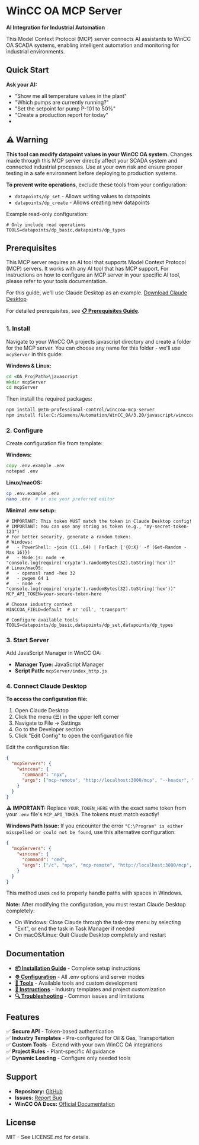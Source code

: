 # WinCC OA MCP Server

**AI Integration for Industrial Automation**

This Model Context Protocol (MCP) server connects AI assistants to WinCC OA SCADA systems, enabling intelligent automation and monitoring for industrial environments.

## Quick Start

**Ask your AI:**
- "Show me all temperature values in the plant"
- "Which pumps are currently running?"
- "Set the setpoint for pump P-101 to 50%"
- "Create a production report for today"
- 
## ⚠️ Warning

**This tool can modify datapoint values in your WinCC OA system.** Changes made through this MCP server directly affect your SCADA system and connected industrial processes. Use at your own risk and ensure proper testing in a safe environment before deploying to production systems.

**To prevent write operations**, exclude these tools from your configuration:
- `datapoints/dp_set` - Allows writing values to datapoints
- `datapoints/dp_create` - Allows creating new datapoints

Example read-only configuration:
```env
# Only include read operations
TOOLS=datapoints/dp_basic,datapoints/dp_types
```

## Prerequisites

This MCP server requires an AI tool that supports Model Context Protocol (MCP) servers. It works with any AI tool that has MCP support. For instructions on how to configure an MCP server in your specific AI tool, please refer to your tools documentation.

For this guide, we'll use Claude Desktop as an example. [Download Claude Desktop](https://claude.ai/download)

For detailed prerequisites, see **[📋 Prerequisites Guide](docs/PREREQUISITES.md)**.



### 1. Install

Navigate to your WinCC OA projects javascript directory and create a folder for the MCP server. You can choose any name for this folder - we'll use `mcpServer` in this guide:

**Windows & Linux:**
```cmd
cd <OA_ProjPath>\javascript
mkdir mcpServer
cd mcpServer
```

Then install the required packages:

```bash
npm install @etm-professional-control/winccoa-mcp-server
npm install file:C:/Siemens/Automation/WinCC_OA/3.20/javascript/winccoa-manager
```

### 2. Configure

Create configuration file from template:

**Windows:**
```cmd
copy .env.example .env
notepad .env
```

**Linux/macOS:**
```bash
cp .env.example .env
nano .env  # or use your preferred editor
```

**Minimal .env setup:**
```env
# IMPORTANT: This token MUST match the token in Claude Desktop config!
# IMPORTANT: You can use any string as token (e.g., "my-secret-token-123")
# For better security, generate a random token:
# Windows:
#   - PowerShell: -join ((1..64) | ForEach {'{0:X}' -f (Get-Random -Max 16)})
#   - Node.js: node -e "console.log(require('crypto').randomBytes(32).toString('hex'))"
# Linux/macOS:
#   - openssl rand -hex 32
#   - pwgen 64 1
#   - node -e "console.log(require('crypto').randomBytes(32).toString('hex'))"
MCP_API_TOKEN=your-secure-token-here

# Choose industry context
WINCCOA_FIELD=default  # or 'oil', 'transport'

# Configure available tools  
TOOLS=datapoints/dp_basic,datapoints/dp_set,datapoints/dp_types
```

### 3. Start Server

Add JavaScript Manager in WinCC OA:
- **Manager Type:** JavaScript Manager  
- **Script Path:** `mcpServer/index_http.js`

### 4. Connect Claude Desktop

**To access the configuration file:**
1. Open Claude Desktop
2. Click the menu (☰) in the upper left corner
3. Navigate to File → Settings
4. Go to the Developer section
5. Click "Edit Config" to open the configuration file

Edit the configuration file:

```json
{
  "mcpServers": {
    "winccoa": {
      "command": "npx",
      "args": ["mcp-remote", "http://localhost:3000/mcp", "--header", "Authorization: Bearer YOUR_TOKEN_HERE"]
    }
  }
}
```

**⚠️ IMPORTANT:** Replace `YOUR_TOKEN_HERE` with the exact same token from your `.env` file's `MCP_API_TOKEN`. The tokens must match exactly!

**Windows Path Issue:** If you encounter the error `"C:\Program" is either misspelled or could not be found`, use this alternative configuration:

```json
{
  "mcpServers": {
    "winccoa": {
      "command": "cmd",
      "args": ["/c", "npx", "mcp-remote", "http://localhost:3000/mcp", "--header", "Authorization: Bearer YOUR_TOKEN_HERE"]
    }
  }
}
```

This method uses `cmd` to properly handle paths with spaces in Windows.

**Note:** After modifying the configuration, you must restart Claude Desktop completely:
- On Windows: Close Claude through the task-tray menu by selecting "Exit", or end the task in Task Manager if needed
- On macOS/Linux: Quit Claude Desktop completely and restart

## Documentation

- **[📦 Installation Guide](docs/INSTALLATION.md)** - Complete setup instructions
- **[⚙️ Configuration](docs/CONFIGURATION.md)** - All .env options and server modes  
- **[🔧 Tools](docs/TOOLS.md)** - Available tools and custom development
- **[📝 Instructions](docs/INSTRUCTIONS.md)** - Industry templates and project customization
- **[🔍 Troubleshooting](docs/TROUBLESHOOTING.md)** - Common issues and limitations

## Features

✅ **Secure API** - Token-based authentication  
✅ **Industry Templates** - Pre-configured for Oil & Gas, Transportation  
✅ **Custom Tools** - Extend with your own WinCC OA integrations  
✅ **Project Rules** - Plant-specific AI guidance  
✅ **Dynamic Loading** - Configure only needed tools  

## Support

- **Repository:** [GitHub](https://github.com/winccoa/winccoa-ae-js-mcpserver)
- **Issues:** [Report Bug](https://github.com/winccoa/winccoa-ae-js-mcpserver/issues)
- **WinCC OA Docs:** [Official Documentation](https://www.winccoa.com/product-information/documentation.html)

## License

MIT - See LICENSE.md for details.
